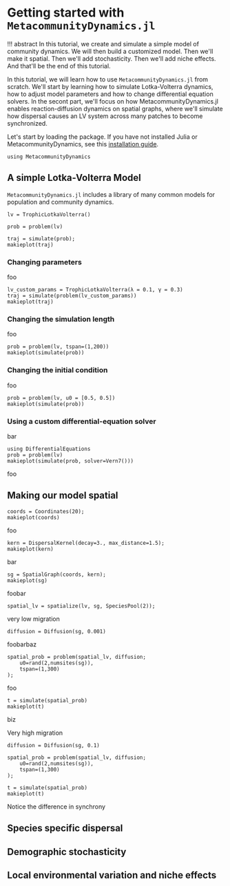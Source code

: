 # Getting started with `MetacommunityDynamics.jl`


!!! abstract
    In this tutorial, we create and simulate a simple model of community
    dynamics. We will then build a customized model. Then we'll make it spatial.
    Then we'll add stochasticity. Then we'll add niche effects. And that'll be
    the end of this tutorial.


In this tutorial, we will learn how to use `MetacommunityDynamics.jl` from
scratch. We'll start by learning how to simulate Lotka-Volterra dynamics, how to
adjust model parameters and how to change differential equation solvers. In the
secont part, we'll focus on how MetacommunityDynamics.jl enables
reaction-diffusion dynamics on spatial graphs, where we'll simulate how
dispersal causes an LV system across many patches to become synchronized.

Let's start by loading the package. If you have not installed Julia or
MetacommunityDynamics, see this [installation guide](TODO).


```@example 1
using MetacommunityDynamics
```

## A simple Lotka-Volterra Model

`MetacommunityDynamics.jl` includes a library of many common models for
population and community dynamics. 

```@example 1
lv = TrophicLotkaVolterra()
```

```@example 1
prob = problem(lv)
```

```@example 1
traj = simulate(prob);
makieplot(traj)
```

### Changing parameters

foo

```@example 1
lv_custom_params = TrophicLotkaVolterra(λ = 0.1, γ = 0.3)
traj = simulate(problem(lv_custom_params))
makieplot(traj)
```

### Changing the simulation length

foo

```@example 1
prob = problem(lv, tspan=(1,200))
makieplot(simulate(prob))
```

### Changing the initial condition

foo

```@example 1
prob = problem(lv, u0 = [0.5, 0.5])
makieplot(simulate(prob))
```

### Using a custom differential-equation solver

bar

```@example 1
using DifferentialEquations
prob = problem(lv)
makieplot(simulate(prob, solver=Vern7()))
```

foo


## Making our model spatial

```@example 1
coords = Coordinates(20);
makieplot(coords)
```

foo

```@example 1
kern = DispersalKernel(decay=3., max_distance=1.5);
makieplot(kern)
```

bar

```@example 1
sg = SpatialGraph(coords, kern);
makieplot(sg)
```

foobar

```@example 1
spatial_lv = spatialize(lv, sg, SpeciesPool(2));
```

very low migration

```@example 1
diffusion = Diffusion(sg, 0.001)
```

foobarbaz

```@example 1
spatial_prob = problem(spatial_lv, diffusion; 
    u0=rand(2,numsites(sg)),
    tspan=(1,300)
);
```

foo

```@example 1
t = simulate(spatial_prob)
makieplot(t)
```
biz

Very high migration

```@example 1
diffusion = Diffusion(sg, 0.1)

spatial_prob = problem(spatial_lv, diffusion; 
    u0=rand(2,numsites(sg)),
    tspan=(1,300)
);

t = simulate(spatial_prob)
makieplot(t)
```

Notice the difference in synchrony

## Species specific dispersal



## Demographic stochasticity


## Local environmental variation and niche effects


